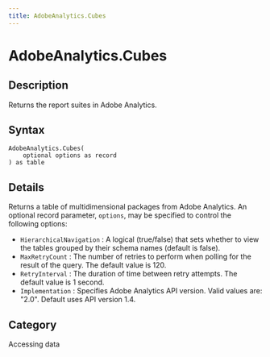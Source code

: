 ```yaml
---
title: AdobeAnalytics.Cubes
---
```


# AdobeAnalytics.Cubes


## Description

Returns the report suites in Adobe Analytics.


## Syntax

```powerquery
AdobeAnalytics.Cubes(
    optional options as record
) as table
```


## Details

Returns a table of multidimensional packages from Adobe Analytics. An optional record parameter, <code>options</code>, may be specified to control the following options:    <ul><li><code>HierarchicalNavigation</code> : A logical (true/false) that sets whether to view the tables grouped by their schema names (default is false).</li><li><code>MaxRetryCount</code> : The number of retries to perform when polling for the result of the query. The default value is 120.</li><li><code>RetryInterval</code> : The duration of time between retry attempts. The default value is 1 second.</li><li><code>Implementation</code> : Specifies Adobe Analytics API version. Valid values are: &quot;2.0&quot;. Default uses API version 1.4.</li></ul>    



## Category
Accessing data
